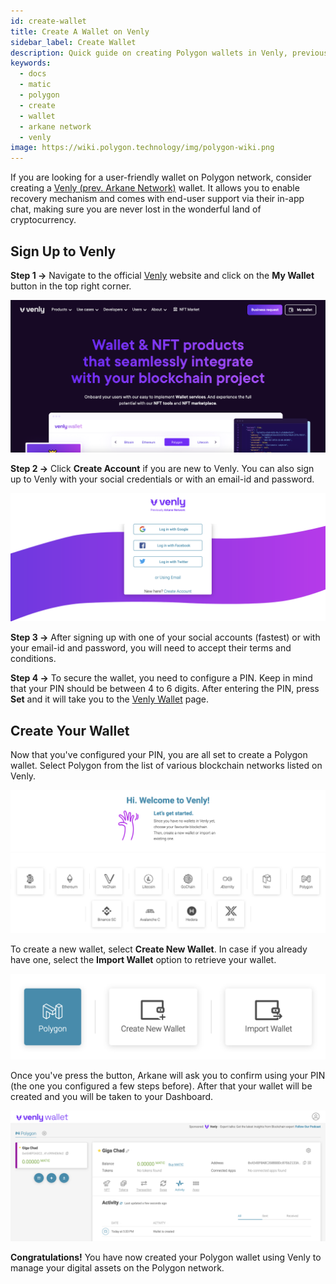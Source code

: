 ```yaml
---
id: create-wallet
title: Create A Wallet on Venly
sidebar_label: Create Wallet
description: Quick guide on creating Polygon wallets in Venly, previously Arkane Network
keywords:
  - docs
  - matic
  - polygon
  - create
  - wallet
  - arkane network
  - venly
image: https://wiki.polygon.technology/img/polygon-wiki.png
---
```


If you are looking for a user-friendly wallet on Polygon network, consider creating a [Venly (prev. Arkane Network)](https://www.venly.io/) wallet. It allows you to enable recovery mechanism and comes with end-user support via their in-app chat, making sure you are never lost in the wonderful land of cryptocurrency.

## Sign Up to Venly

**Step 1 &rarr;** Navigate to the official [Venly](https://www.venly.io/) website and click on the **My Wallet** button in the top right corner.

![Sign up to Venly](img/01.png)

**Step 2 &rarr;** Click **Create Account** if you are new to Venly. You can also sign up to Venly with your social credentials or with an email-id and password.

![Create an account](img/02.png)

**Step 3 &rarr;** After signing up with one of your social accounts (fastest) or with your email-id and password, you will need to accept their terms and conditions.

**Step 4 &rarr;** To secure the wallet, you need to configure a PIN. Keep in mind that your PIN should be between 4 to 6 digits. After entering the PIN, press **Set** and it will take you to the [Venly Wallet](https://wallet.venly.io/) page.

## Create Your Wallet

Now that you've configured your PIN, you are all set to create a Polygon wallet. Select Polygon from the list of various blockchain networks listed on Venly.

![Select the Polygon blockchain](img/03.png)

To create a new wallet, select **Create New Wallet**. In case if you already have one, select the **Import Wallet** option to retrieve your wallet.

![Create a new wallet](img/04.png)

Once you've press the button, Arkane will ask you to confirm using your PIN (the one you configured a few steps before). After that your wallet will be created and you will be taken to your Dashboard.

![Wallet Dashboard](img/05.png)

**Congratulations!** You have now created your Polygon wallet using Venly to manage your digital assets on the Polygon network.


